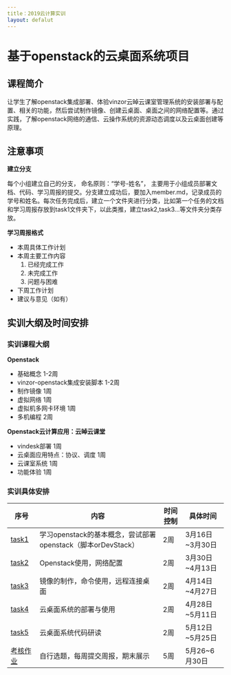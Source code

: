 ```yaml
---
title：2019云计算实训
layout: defalut
---
```


# 基于openstack的云桌面系统项目

## 课程简介

让学生了解openstack集成部署、体验vinzor云晫云课室管理系统的安装部署与配置、相关的功能，然后尝试制作镜像、创建云桌面、桌面之间的网络配置等。通过实践，了解openstack网络的通信、云操作系统的资源动态调度以及云桌面创建等原理。

## 注意事项

**建立分支**

每个小组建立自己的分支， 命名原则：“学号-姓名”， 主要用于小组成员部署文档、代码、学习周报的提交。分支建立成功后，要加入member.md，记录成员的学号和姓名。每次任务完成后，建立一个文件夹进行分类，比如第一个任务的文档和学习周报存放到task1文件夹下，以此类推，建立task2,task3...等文件夹分类存放。

**学习周报格式**

- 本周具体工作计划
- 本周主要工作内容
  1. 已经完成工作
  2. 未完成工作
  3. 问题与困难
- 下周工作计划
- 建议与意见（如有）

## 实训大纲及时间安排

### 实训课程大纲

**Openstack**

- 基础概念 1-2周
- vinzor-openstack集成安装脚本 1-2周
- 制作镜像 1周
- 虚拟网络 1周
- 虚拟机多网卡环境 1周
- 多机编程 2周

**Openstack云计算应用：云晫云课堂**

- vindesk部署 1周
- 云桌面应用特点：协议、调度  1周
- 云课室系统 1周
- 功能体验 1周

### 实训具体安排

| 序号                    | 内容                                                         | 时间控制 | 具体时间        |
| ----------------------- | ------------------------------------------------------------ | -------- | --------------- |
| [task1](task1.md)       | 学习openstack的基本概念，尝试部署openstack（脚本orDevStack） | 2周      | 3月16日~3月30日 |
| [task2](task2.md)       | Openstack使用，网络配置                                      | 2周      | 3月30日~4月13日 |
| [task3](task3.md)       | 镜像的制作，命令使用，远程连接桌面                           | 2周      | 4月14日~4月27日 |
| [task4](task4.md)       | 云桌面系统的部署与使用                                       | 2周      | 4月28日~5月11日 |
| [task5](task5.md)       | 云桌面系统代码研读                                           | 2周      | 5月12日~5月25日 |
| [考核作业](实训考核.md) | 自行选题，每周提交周报，期末展示                             | 5周      | 5月26~6月30日   |

